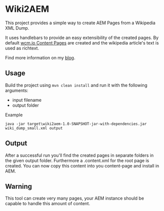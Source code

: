 Wiki2AEM
=======================================

This project provides a simple way to create AEM Pages from a Wikipedia XML Dump.

It uses handlebars to provide an easy extensibility of the created pages. By default [wcm.io Content Pages](http://wcm.io/samples/) are created and the wikipedia article's text is used as richtext.

Find more information on my [blog](https://www.dev-eth0.de/blog/2017/02/18/wiki2aem.html).


## Usage

Build the project using `mvn clean install` and run it with the following arguments:

* input filename
* output folder

Example
````
java -jar target\wiki2aem-1.0-SNAPSHOT-jar-with-dependencies.jar wiki_dump_small.xml output
````

## Output

After a successful run you'll find the created pages in separate folders in the given output folder. Furthermore a .content.xml for the root page is created. You can now copy this content into you content-page and install in AEM.


## Warning

This tool can create very many pages, your AEM instance should be capable to handle this amount of content.

